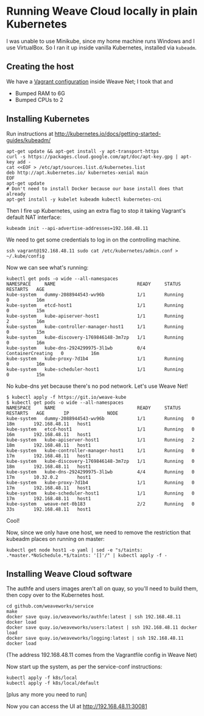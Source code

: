 # Running Weave Cloud locally in plain Kubernetes

I was unable to use Minikube, since my home machine runs Windows and I
use VirtualBox.  So I ran it up inside vanilla Kubernetes, installed
via `kubeadm`.

## Creating the host

We have a [Vagrant configuration](https://github.com/weaveworks/weave/blob/master/test/Vagrantfile)
inside Weave Net; I took that and

* Bumped RAM to 6G
* Bumped CPUs to 2

## Installing Kubernetes

Run instructions at http://kubernetes.io/docs/getting-started-guides/kubeadm/

    apt-get update && apt-get install -y apt-transport-https
    curl -s https://packages.cloud.google.com/apt/doc/apt-key.gpg | apt-key add -
    cat <<EOF > /etc/apt/sources.list.d/kubernetes.list
    deb http://apt.kubernetes.io/ kubernetes-xenial main
    EOF
    apt-get update
    # Don't need to install Docker because our base install does that already
    apt-get install -y kubelet kubeadm kubectl kubernetes-cni

Then I fire up Kubernetes, using an extra flag to stop it taking Vagrant's default NAT interface:

    kubeadm init --api-advertise-addresses=192.168.48.11

We need to get some credentials to log in on the controlling machine.

    ssh vagrant@192.168.48.11 sudo cat /etc/kubernetes/admin.conf > ~/.kube/config

Now we can see what's running:

    kubectl get pods -o wide --all-namespaces
    NAMESPACE     NAME                              READY     STATUS              RESTARTS   AGE
    kube-system   dummy-2088944543-wv96b            1/1       Running             0          16m
    kube-system   etcd-host1                        1/1       Running             0          15m
    kube-system   kube-apiserver-host1              1/1       Running             2          16m
    kube-system   kube-controller-manager-host1     1/1       Running             0          15m
    kube-system   kube-discovery-1769846148-3m7zp   1/1       Running             0          16m
    kube-system   kube-dns-2924299975-3l1wb         0/4       ContainerCreating   0          16m
    kube-system   kube-proxy-7d1b4                  1/1       Running             0          16m
    kube-system   kube-scheduler-host1              1/1       Running             0          15m

No kube-dns yet because there's no pod network.  Let's use Weave Net!

    $ kubectl apply -f https://git.io/weave-kube
    $ kubectl get pods -o wide --all-namespaces
    NAMESPACE     NAME                              READY     STATUS    RESTARTS   AGE       IP              NODE
    kube-system   dummy-2088944543-wv96b            1/1       Running   0          18m       192.168.48.11   host1
    kube-system   etcd-host1                        1/1       Running   0          16m       192.168.48.11   host1
    kube-system   kube-apiserver-host1              1/1       Running   2          18m       192.168.48.11   host1
    kube-system   kube-controller-manager-host1     1/1       Running   0          17m       192.168.48.11   host1
    kube-system   kube-discovery-1769846148-3m7zp   1/1       Running   0          18m       192.168.48.11   host1
    kube-system   kube-dns-2924299975-3l1wb         4/4       Running   0          17m       10.32.0.2       host1
    kube-system   kube-proxy-7d1b4                  1/1       Running   0          17m       192.168.48.11   host1
    kube-system   kube-scheduler-host1              1/1       Running   0          17m       192.168.48.11   host1
    kube-system   weave-net-0b183                   2/2       Running   0          33s       192.168.48.11   host1

Cool!

Now, since we only have one host, we need to remove the restriction
that kubeadm places on running on master:

    kubectl get node host1 -o yaml | sed -e "s/taints: .*master.*NoSchedule.*$/taints: '[]'/" | kubectl apply -f -

## Installing Weave Cloud software

The authfe and users images aren't all on quay, so you'll need to
build them, then copy over to the Kubernetes host.

    cd github.com/weaveworks/service
    make
    docker save quay.io/weaveworks/authfe:latest | ssh 192.168.48.11 docker load 
    docker save quay.io/weaveworks/users:latest | ssh 192.168.48.11 docker load
    docker save quay.io/weaveworks/logging:latest | ssh 192.168.48.11 docker load

(The address 192.168.48.11 comes from the Vagrantfile config in Weave Net)

Now start up the system, as per the service-conf instructions:

    kubectl apply -f k8s/local
    kubectl apply -f k8s/local/default

[plus any more you need to run]

Now you can access the UI at http://192.168.48.11:30081

